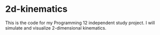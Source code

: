# 2d-kinematics
This is the code for my Programming 12 independent study project. I will simulate and visualize 2-dimensional kinematics.
